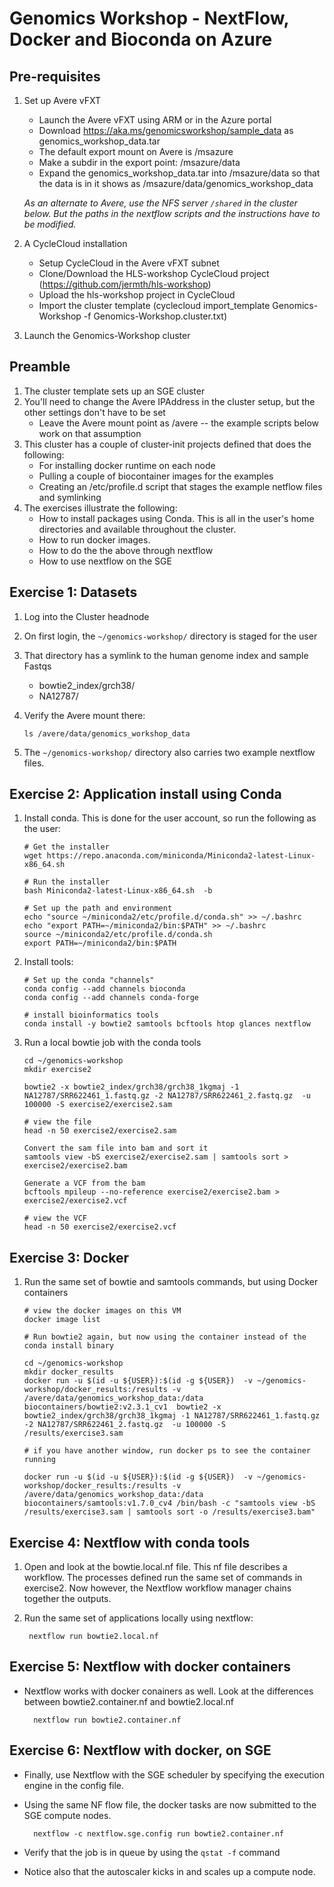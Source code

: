 # Genomics Workshop - NextFlow, Docker and Bioconda on Azure


## Pre-requisites
1. Set up Avere vFXT
    - Launch the Avere vFXT using ARM or in the Azure portal
    - Download https://aka.ms/genomicsworkshop/sample_data as genomics_workshop_data.tar
    - The default export mount on Avere is /msazure
    - Make a subdir in the export point: /msazure/data
    - Expand the genomics_workshop_data.tar into /msazure/data so that the data is in it shows as /msazure/data/genomics_workshop_data

    _As an alternate to Avere, use the NFS server `/shared` in the cluster below. But the paths in the nextflow scripts and the instructions have to be modified._

2. A CycleCloud installation

    - Setup CycleCloud in the Avere vFXT subnet
    - Clone/Download the HLS-workshop CycleCloud project (https://github.com/jermth/hls-workshop)
    - Upload the hls-workshop project in CycleCloud
    - Import the cluster template (cyclecloud import_template Genomics-Workshop -f Genomics-Workshop.cluster.txt)

3. Launch the Genomics-Workshop cluster

## Preamble

 1. The cluster template sets up an SGE cluster
 2. You'll need to change the Avere IPAddress in the cluster setup, but the other settings don't have to be set
    - Leave the Avere mount point as /avere -- the example scripts below work on that assumption
 3. This cluster has a couple of cluster-init projects defined that does the following:
    - For installing docker runtime on each node
    - Pulling a couple of biocontainer images for the examples
    - Creating an /etc/profile.d script that stages the example netflow files and symlinking
 4. The exercises illustrate the following:
    - How to install packages using Conda. This is all in the user's home directories and available throughout the cluster.
    - How to run docker images.
    - How to do the the above through nextflow
    - How to use nextflow on the SGE

	
## Exercise 1: Datasets 

 1. Log into the Cluster headnode
 2. On first login, the `~/genomics-workshop/` directory is staged for the user
 3. That directory has a symlink to the human genome index and sample Fastqs
    - bowtie2_index/grch38/
    - NA12787/
 4. Verify the Avere mount there: 

        ls /avere/data/genomics_workshop_data
 6. The `~/genomics-workshop/` directory also carries two example nextflow files.

## Exercise 2: Application install using Conda

1. Install conda. This is done for the user account, so run the following as the user:

    ```
    # Get the installer
    wget https://repo.anaconda.com/miniconda/Miniconda2-latest-Linux-x86_64.sh

    # Run the installer
    bash Miniconda2-latest-Linux-x86_64.sh  -b

    # Set up the path and environment
    echo "source ~/miniconda2/etc/profile.d/conda.sh" >> ~/.bashrc
    echo "export PATH=~/miniconda2/bin:$PATH" >> ~/.bashrc
    source ~/miniconda2/etc/profile.d/conda.sh
    export PATH=~/miniconda2/bin:$PATH
    ```

2. Install tools:

    ```
    # Set up the conda "channels"
    conda config --add channels bioconda
    conda config --add channels conda-forge

    # install bioinformatics tools
    conda install -y bowtie2 samtools bcftools htop glances nextflow
    ```

3. Run a local bowtie job with the conda tools

    ```
    cd ~/genomics-workshop
    mkdir exercise2

    bowtie2 -x bowtie2_index/grch38/grch38_1kgmaj -1 NA12787/SRR622461_1.fastq.gz -2 NA12787/SRR622461_2.fastq.gz  -u 100000 -S exercise2/exercise2.sam

    # view the file
    head -n 50 exercise2/exercise2.sam

    Convert the sam file into bam and sort it
    samtools view -bS exercise2/exercise2.sam | samtools sort > exercise2/exercise2.bam

    Generate a VCF from the bam
    bcftools mpileup --no-reference exercise2/exercise2.bam > exercise2/exercise2.vcf

    # view the VCF
    head -n 50 exercise2/exercise2.vcf
    ```

## Exercise 3: Docker
1. Run the same set of bowtie and samtools commands, but using Docker containers

    ```
    # view the docker images on this VM
    docker image list

    # Run bowtie2 again, but now using the container instead of the conda install binary

    cd ~/genomics-workshop
    mkdir docker_results
    docker run -u $(id -u ${USER}):$(id -g ${USER})  -v ~/genomics-workshop/docker_results:/results -v /avere/data/genomics_workshop_data:/data biocontainers/bowtie2:v2.3.1_cv1  bowtie2 -x bowtie2_index/grch38/grch38_1kgmaj -1 NA12787/SRR622461_1.fastq.gz -2 NA12787/SRR622461_2.fastq.gz  -u 100000 -S /results/exercise3.sam

    # if you have another window, run docker ps to see the container running

    docker run -u $(id -u ${USER}):$(id -g ${USER})  -v ~/genomics-workshop/docker_results:/results -v /avere/data/genomics_workshop_data:/data biocontainers/samtools:v1.7.0_cv4 /bin/bash -c "samtools view -bS /results/exercise3.sam | samtools sort -o /results/exercise3.bam"
    ```

## Exercise 4: Nextflow with conda tools
1. Open and look at the bowtie.local.nf file. This nf file describes a workflow. The processes defined run the same set of commands in exercise2. Now however, the Nextflow workflow manager chains together the outputs.

2. Run the same set of applications locally using nextflow:
	
        nextflow run bowtie2.local.nf

## Exercise 5: Nextflow with docker containers
- Nextflow works with docker conainers as well. Look at the differences between bowtie2.container.nf and bowtie2.local.nf

        nextflow run bowtie2.container.nf

## Exercise 6: Nextflow with docker, on SGE
- Finally, use Nextflow with the SGE scheduler by specifying the execution engine in the config file. 
- Using the same NF flow file, the docker tasks are now submitted to the SGE compute nodes. 

        nextflow -c nextflow.sge.config run bowtie2.container.nf
- Verify that the job is in queue by using the `qstat -f` command
- Notice also that the autoscaler kicks in and scales up a compute node.

